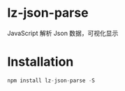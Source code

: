 # lz-json-parse
JavaScript 解析 Json 数据，可视化显示

# Installation
```javascript
npm install lz-json-parse -S
```
